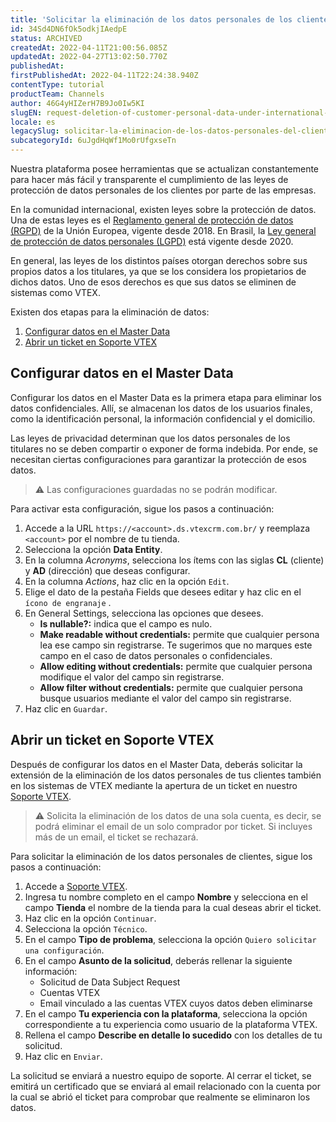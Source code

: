 ```yaml
---
title: 'Solicitar la eliminación de los datos personales de los clientes según las leyes internacionales sobre la privacidad de datos'
id: 34Sd4DN6fOk5odkjIAedpE
status: ARCHIVED
createdAt: 2022-04-11T21:00:56.085Z
updatedAt: 2022-04-27T13:02:50.770Z
publishedAt: 
firstPublishedAt: 2022-04-11T22:24:38.940Z
contentType: tutorial
productTeam: Channels
author: 46G4yHIZerH7B9Jo0Iw5KI
slugEN: request-deletion-of-customer-personal-data-under-international-data-privacy
locale: es
legacySlug: solicitar-la-eliminacion-de-los-datos-personales-del-cliente-segun-las-leyes
subcategoryId: 6uJgdHqWf1Mo0rUfgxseTn
---
```


Nuestra plataforma posee herramientas que se actualizan constantemente para hacer más fácil y transparente el cumplimiento de las leyes de protección de datos personales de los clientes por parte de las empresas. 

En la comunidad internacional, existen leyes sobre la protección de datos. Una de estas leyes es el [Reglamento general de protección de datos (RGPD)](https://rgpd.es/) de la Unión Europea, vigente desde 2018. En Brasil, la [Ley general de protección de datos personales (LGPD)](http://www.planalto.gov.br/ccivil_03/_ato2015-2018/2018/lei/l13709.htm) está vigente desde 2020.

En general, las leyes de los distintos países otorgan derechos sobre sus propios datos a los titulares, ya que se los considera los propietarios de dichos datos. Uno de esos derechos es que sus datos se eliminen de sistemas como VTEX.

Existen dos etapas para la eliminación de datos:

1. [Configurar datos en el Master Data](#configurar-datos-en-el-master-data)
2. [Abrir un ticket en Soporte VTEX](#abrir-un-ticket-en-soporte-vtex)

## Configurar datos en el Master Data

Configurar los datos en el Master Data es la primera etapa para eliminar los datos confidenciales. Allí, se almacenan los datos de los usuarios finales, como la identificación personal, la información confidencial y el domicilio.

Las leyes de privacidad determinan que los datos personales de los titulares no se deben compartir o exponer de forma indebida. Por ende, se necesitan ciertas configuraciones para garantizar la protección de esos datos.

>⚠️ Las configuraciones guardadas no se podrán modificar.

Para activar esta configuración, sigue los pasos a continuación:

1. Accede a la URL `https://<account>.ds.vtexcrm.com.br/` y reemplaza `<account>` por el nombre de tu tienda.
2. Selecciona la opción **Data Entity**.
3. En la columna *Acronyms*, selecciona los ítems con las siglas **CL** (cliente) y **AD** (dirección) que deseas configurar.
4. En la columna *Actions*, haz clic en la opción `Edit`.
5. Elige el dato de la pestaña Fields que desees editar y haz clic en el `ícono de engranaje` <i class="fas fa-cog"></i>.
6. En General Settings, selecciona las opciones que desees.
   * **Is nullable?:** indica que el campo es nulo.
   * **Make readable without credentials:** permite que cualquier persona lea ese campo sin registrarse. Te sugerimos que no marques este campo en el caso de datos personales o confidenciales.
   * **Allow editing without credentials:** permite que cualquier persona modifique el valor del campo sin registrarse.
   * **Allow filter without credentials:** permite que cualquier persona busque usuarios mediante el valor del campo sin registrarse.
7. Haz clic en `Guardar`.

## Abrir un ticket en Soporte VTEX

Después de configurar los datos en el Master Data, deberás solicitar la extensión de la eliminación de los datos personales de tus clientes también en los sistemas de VTEX mediante la apertura de un ticket en nuestro [Soporte VTEX](https://help.vtex.com/es/support).

>⚠️ Solicita la eliminación de los datos de una sola cuenta, es decir, se podrá eliminar el email de un solo comprador por ticket. Si incluyes más de un email, el ticket se rechazará.

Para solicitar la eliminación de los datos personales de clientes, sigue los pasos a continuación:

1. Accede a [Soporte VTEX](https://help.vtex.com/es/support).
2. Ingresa tu nombre completo en el campo **Nombre** y selecciona en el campo **Tienda** el nombre de la tienda para la cual deseas abrir el ticket.
3. Haz clic en la opción `Continuar`.
4. Selecciona la opción `Técnico`.
5. En el campo **Tipo de problema**, selecciona la opción `Quiero solicitar una configuración`.
6. En el campo **Asunto de la solicitud**, deberás rellenar la siguiente información:
   * Solicitud de Data Subject Request
   * Cuentas VTEX
   * Email vinculado a las cuentas VTEX cuyos datos deben eliminarse
7. En el campo **Tu experiencia con la plataforma**, selecciona la opción correspondiente a tu experiencia como usuario de la plataforma VTEX.
8. Rellena el campo **Describe en detalle lo sucedido** con los detalles de tu solicitud.
9. Haz clic en `Enviar`.

La solicitud se enviará a nuestro equipo de soporte. Al cerrar el ticket, se emitirá un certificado que se enviará al email relacionado con la cuenta por la cual se abrió el ticket para comprobar que realmente se eliminaron los datos.
